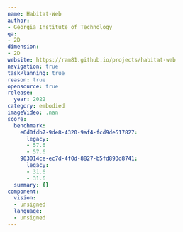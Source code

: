 ```yaml
---
name: Habitat-Web
author:
- Georgia Institute of Technology
qa:
- 2D
dimension:
- 2D
website: https://ram81.github.io/projects/habitat-web
navigation: true
taskPlanning: true
reason: true
opensource: true
release:
  year: 2022
category: embodied
imageVideo: .nan
score:
  benchmark:
    e6d0fdb7-9de8-4320-9af4-fcd9de517827:
      legacy:
      - 57.6
      - 57.6
    903014ce-ec7d-4f0d-8827-b5fd893d8741:
      legacy:
      - 31.6
      - 31.6
  summary: {}
component:
  vision:
  - unsigned
  language:
  - unsigned
---
```

